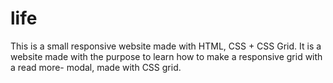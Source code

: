 # life
This is a small responsive website made with HTML, CSS + CSS Grid. It is a website made with the purpose to learn how to make a responsive grid with a read more- modal, made with CSS grid.

